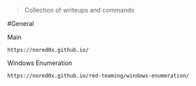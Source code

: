 > Collection of writeups and commands


#General 

Main
```
https://nored0x.github.io/
```

Windows Enumeration
```
https://nored0x.github.io/red-teaming/windows-enumeration/
```